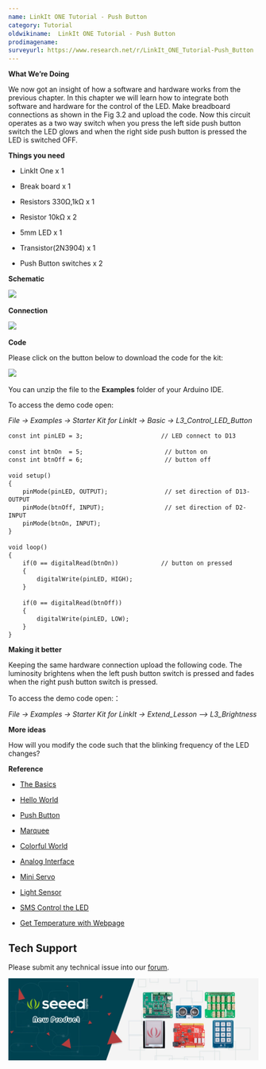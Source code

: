 ```yaml
---
name: LinkIt ONE Tutorial - Push Button
category: Tutorial
oldwikiname:  LinkIt ONE Tutorial - Push Button
prodimagename:
surveyurl: https://www.research.net/r/LinkIt_ONE_Tutorial-Push_Button
---
```

**What We’re Doing**

We now got an insight of how a software and hardware works from the previous chapter. In this chapter we will learn how to integrate both software and hardware for the control of the LED. Make breadboard connections as shown in the Fig 3.2 and upload the code. Now this circuit operates as a two way switch when you press the left side push button switch the LED glows and when the right side push button is pressed the LED is switched OFF.

**Things you need**

*   LinkIt One x 1

*   Break board x 1

*   Resistors 330Ω,1kΩ x 1

*   Resistor 10kΩ x 2

*   5mm LED x 1

*   Transistor(2N3904) x 1

*   Push Button switches x 2

**Schematic**

![](https://files.seeedstudio.com/wiki/LinkIt_ONE_Tutorial-Push_Button/img/LinkItONE_Kit_3_1.jpg)

**Connection**

![](https://files.seeedstudio.com/wiki/LinkIt_ONE_Tutorial-Push_Button/img/LinkItONE_Kit_3_2.jpg)

**Code**

Please click on the button below to download the code for the kit:

[![](https://files.seeedstudio.com/wiki/LinkIt_ONE_Tutorial-Push_Button/img/Code_sidekick_linkit.png)](https://github.com/Seeed-Studio/Sidekick_Basic_Kit_for_LinkIt)

You can unzip the file to the **Examples** folder of your Arduino IDE.

To access the demo code open:

_File -&gt; Examples -&gt; Starter Kit for LinkIt -&gt; Basic -&gt; L3_Control_LED_Button_
```
const int pinLED = 3;                      // LED connect to D13

const int btnOn  = 5;                       // button on
const int btnOff = 6;                       // button off

void setup()
{
    pinMode(pinLED, OUTPUT);                // set direction of D13-OUTPUT
    pinMode(btnOff, INPUT);                 // set direction of D2-INPUT
    pinMode(btnOn, INPUT);
}

void loop()
{
    if(0 == digitalRead(btnOn))            // button on pressed
    {
        digitalWrite(pinLED, HIGH);
    }

    if(0 == digitalRead(btnOff))
    {
        digitalWrite(pinLED, LOW);
    }
}
```

**Making it better**

Keeping the same hardware connection upload the following code. The luminosity brightens when the left push button switch is pressed and fades when the right push button switch is pressed.

To access the demo code open:：

_File -&gt; Examples -&gt; Starter Kit for LinkIt -&gt; Extend_Lesson –&gt; L3_Brightness_

**More ideas**

How will you modify the code such that the blinking frequency of the LED changes?

**Reference**

*   [The Basics](/LinkIt_ONE_Tutorial-The_Basics)

*   [Hello World](/LinkIt_ONE_Tutorial-Hello_World)

*   [Push Button](/LinkIt_ONE_Tutorial-Push_Button)

*   [Marquee](/LinkIt_ONE_Tutorial-Marquee)

*   [Colorful World](/LinkIt_ONE_Tutorial-Colorful_World)

*   [Analog Interface](/LinkIt_ONE_Tutorial-Analog_Interface)

*   [Mini Servo](/LinkIt-ONE-Tutorial---Mini-Servo)

*   [Light Sensor](/LinkIt_ONE_Tutorial-Light-Sensor)

*   [SMS Control the LED](/LinkIt_ONE_Tutorial-SMS_control_the_LED)

*   [Get Temperature with Webpage](/LinkIt_ONE_Tutorial-Get_temperature_with_Webpage)

## Tech Support
Please submit any technical issue into our [forum](http://forum.seeedstudio.com/). <br /><p style="text-align:center"><a href="https://www.seeedstudio.com/act-4.html?utm_source=wiki&utm_medium=wikibanner&utm_campaign=newproducts" target="_blank"><img src="https://github.com/SeeedDocument/Wiki_Banner/raw/master/new_product.jpg" /></a></p>